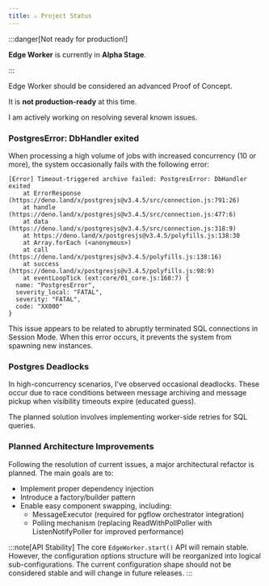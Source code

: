 ```yaml
---
title: ⚠️ Project Status
---
```


:::danger[Not ready for production!]

**Edge Worker** is currently in **Alpha Stage**.

:::

Edge Worker should be considered an advanced Proof of Concept.

It is **not production-ready** at this time.

I am actively working on resolving several known issues.

### PostgresError: DbHandler exited

When processing a high volume of jobs with increased concurrency (10 or more),
the system occasionally fails with the following error:

```
[Error] Timeout-triggered archive failed: PostgresError: DbHandler exited
    at ErrorResponse (https://deno.land/x/postgresjs@v3.4.5/src/connection.js:791:26)
    at handle (https://deno.land/x/postgresjs@v3.4.5/src/connection.js:477:6)
    at data (https://deno.land/x/postgresjs@v3.4.5/src/connection.js:318:9)
    at https://deno.land/x/postgresjs@v3.4.5/polyfills.js:138:30
    at Array.forEach (<anonymous>)
    at call (https://deno.land/x/postgresjs@v3.4.5/polyfills.js:138:16)
    at success (https://deno.land/x/postgresjs@v3.4.5/polyfills.js:98:9)
    at eventLoopTick (ext:core/01_core.js:168:7) {
  name: "PostgresError",
  severity_local: "FATAL",
  severity: "FATAL",
  code: "XX000"
}
```

This issue appears to be related to abruptly terminated SQL connections in Session Mode.
When this error occurs, it prevents the system from spawning new instances.

### Postgres Deadlocks

In high-concurrency scenarios, I've observed occasional deadlocks. These occur due to
race conditions between message archiving and message pickup 
when visibility timeouts expire (educated guess).

The planned solution involves implementing worker-side retries for SQL queries.

### Planned Architecture Improvements

Following the resolution of current issues, a major architectural refactor is planned. 
The main goals are to:

- Implement proper dependency injection
- Introduce a factory/builder pattern
- Enable easy component swapping, including:
  - MessageExecutor (required for pgflow orchestrator integration)
  - Polling mechanism (replacing ReadWithPollPoller with ListenNotifyPoller for improved performance)

:::note[API Stability]
The core `EdgeWorker.start()` API will remain stable. However, the configuration options structure 
will be reorganized into logical sub-configurations. The current configuration shape should not be 
considered stable and will change in future releases.
:::

